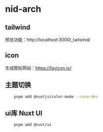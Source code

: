 # nid-arch

## tailwind 
 预览功能：http://localhost:3000/_tailwind/

 ## icon 
 生成图标网站：https://favicon.io/


## 主题切换
```bash
    pnpm add @nuxtjs/color-mode --save-dev
```

## ui库 Nuxt UI
```bash
    pnpm add @nuxt/ui
```
